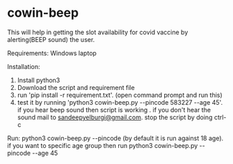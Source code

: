 # cowin-beep
This will help in getting the slot availability for covid vaccine by alerting(BEEP sound) the user.

Requirements:
Windows laptop 

Installation:
1. Install python3
2. Download the script and requirement file
3. run 'pip install -r requirement.txt'. (open command prompt and run this)
4. test it by running 'python3 cowin-beep.py --pincode 583227 --age 45'. if you hear beep sound then script is working . if you don't hear the sound  mail to sandeepyelburgi@gmail.com. stop the script by doing ctrl-c


Run:
python3 cowin-beep.py --pincode <your pincode> (by default it is run against 18 age). if you want to specific age group then run
python3 cowin-beep.py --pincode <your pincode> --age 45
 
